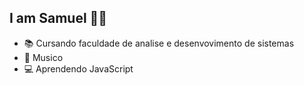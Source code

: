 ## I am Samuel ✌🏾 ##
- 📚 Cursando faculdade de analise e desenvovimento de sistemas
- 🎸 Musico
- 💻 Aprendendo JavaScript
